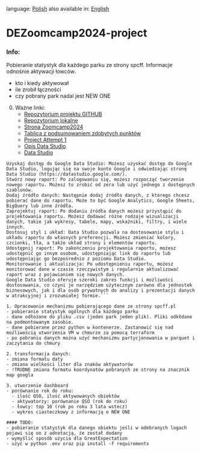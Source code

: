 <!--multilang v0 en:README.md pl:READMEPL.md -->
<!--multilang buttons-->

language: [Polish](READMEPL.md) also available in: [English](README.md)
<!--lang:en-->

# DEZoomcamp2024-project

### Info:
Pobieranie statystyk dla każdego parku ze strony spcff. Informacje odnośnie aktywacji łowców.
- kto i kiedy aktywował
- ile zrobił łączności
- czy pobrany park nadal jest NEW ONE

0. Ważne linki:
   - [Repozytorium projektu GITHUB](https://github.com/mik19821/dezoomcamp2024-project.git)
   - [Repozytorium lokalne](http://gitea:3000/mik/dezoomcamp2024.git)
   - [Strona Zoomcamp2024](https://github.com/DataTalksClub/data-engineering-zoomcamp/?tab=readme-ov-file#project)
   - [Tablica z podsumowaniem zdobytych punktów](https://courses.datatalks.club/de-zoomcamp-2024/)
   - [Project Attempt 1](https://courses.datatalks.club/de-zoomcamp-2024/project/project1)
   - [Opis Data Studio](https://charzynska.pl/google-data-studio-poradnik-dla-poczatkujacych/#datastudio-1)
   - [Data Studio](https://datastudio.google.com/)

``` Oto kilka podstawowych kroków, jak korzystać z Google Data Studio
Uzyskaj dostęp do Google Data Studio: Możesz uzyskać dostęp do Google Data Studio, logując się na swoje konto Google i odwiedzając stronę Data Studio (https://datastudio.google.com/).
Stwórz nowy raport: Po zalogowaniu się, możesz rozpocząć tworzenie nowego raportu. Możesz to zrobić od zera lub użyć jednego z dostępnych szablonów.
Dodaj źródło danych: Następnie dodaj źródło danych, z którego chcesz pobierać dane do raportu. Może to być Google Analytics, Google Sheets, BigQuery lub inne źródła.
Zaprojektuj raport: Po dodaniu źródła danych możesz przystąpić do projektowania raportu. Możesz dodawać różne rodzaje wizualizacji danych, takie jak wykresy, tabele, mapy, wskaźniki, filtry, i wiele innych.
Dostosuj styl i układ: Data Studio pozwala na dostosowanie stylu i układu raportu do własnych preferencji. Możesz zmieniać kolory, czcionki, tła, a także układ strony i elementów raportu.
Udostępnij raport: Po zakończeniu projektowania raportu, możesz udostępnić go innym osobom, udostępniając link do raportu lub udostępniając go bezpośrednio z poziomu Data Studio.
Monitorowanie i aktualizacja: Po udostępnieniu raportu, możesz monitorować dane w czasie rzeczywistym i regularnie aktualizować raport wraz z pojawianiem się nowych danych.
Google Data Studio oferuje szeroki zakres funkcji i możliwości dostosowania, co czyni je narzędziem użytecznym zarówno dla jednostek biznesowych, jak i dla osób prywatnych do analizy i prezentacji danych w atrakcyjnej i zrozumiałej formie.```

1. Opracowanie mechanizmu pobierającego dane ze strony spcff.pl
- pobieranie statystyk ogólnych dla każdego parku 
- dane odłożone do pliku .csv (jeden park jeden plik). Pliki odkłdane na podmontowanym zasobie.
- dane pobierane przez python w kontenerze. Zastanowić się nad możliwością utworzenia VM w chmurze za pomocą terraform
- po pobraniu danych można użyć mechanizmu partycjonowania w parquet i zaczytania do chmury

2. transformacja danych:
- zmiana formatu daty
- zmiana wielkości liter dla znaków aktywatorów
- !TRUDNE zmiana formatu koordynatów pobranych ze strony na znacznik map googla

3. utworzenie dashboard
- porównanie rok do roku:
  - ilość QSO, ilość aktywowanych obiektów
  - aktywatorzy: porównanie QSO (rok do roku)
  - łowcy: top 10 (rok po roku 3 lata wstecz)
  - wykres ciasteczkowy z informacją o NEW ONE

#### TODO:
- pobieranie statystyk dla danego obiektu jeśli w odebranych logach pojawi się on z adnotacją, że został dodany
- wymyślić sposób użycia dla GreatExpectation
- użyć w python .env oraz pip install -f requirements